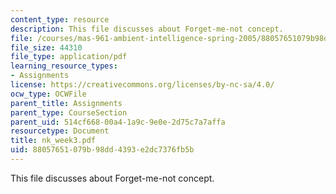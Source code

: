 ```yaml
---
content_type: resource
description: This file discusses about Forget-me-not concept.
file: /courses/mas-961-ambient-intelligence-spring-2005/88057651079b98dd4393e2dc7376fb5b_nk_week3.pdf
file_size: 44310
file_type: application/pdf
learning_resource_types:
- Assignments
license: https://creativecommons.org/licenses/by-nc-sa/4.0/
ocw_type: OCWFile
parent_title: Assignments
parent_type: CourseSection
parent_uid: 514cf668-00a4-1a9c-9e0e-2d75c7a7affa
resourcetype: Document
title: nk_week3.pdf
uid: 88057651-079b-98dd-4393-e2dc7376fb5b
---
```

This file discusses about Forget-me-not concept.